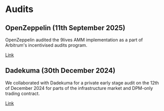 
# Audits

## OpenZeppelin (11th September 2025)

OpenZeppelin audited the 9lives AMM implementation as a part of Arbitrum's incentivised
audits program.

[Link](OpenZeppelin-11-2025.pdf)

## Dadekuma (30th December 2024)

We collaborated with Dadekuma for a private early stage audit on the 12th of December
2024 for parts of the infrastructure market and DPM-only trading contract.

[Link](Dadekuma-12-2024.pdf)
